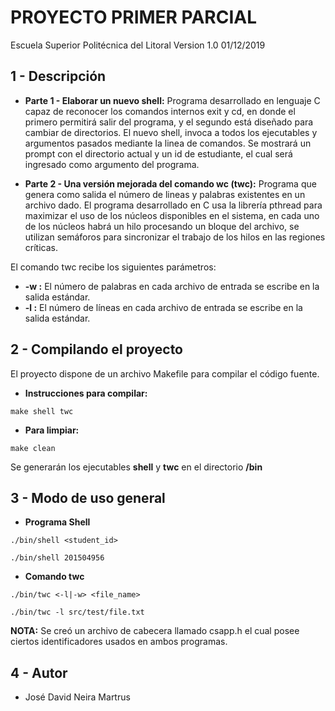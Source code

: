 
PROYECTO PRIMER PARCIAL
======================
Escuela Superior Politécnica del Litoral
Version 1.0 01/12/2019

1 - Descripción
---------------
* **Parte 1 - Elaborar un nuevo shell:** Programa desarrollado en lenguaje C capaz de reconocer los comandos internos exit y cd, en donde el primero permitirá salir del programa, y el segundo está diseñado para cambiar de directorios. El nuevo shell, invoca a todos los ejecutables y argumentos pasados mediante la linea de comandos. Se mostrará un prompt con el directorio actual y un id de estudiante, el cual será ingresado como argumento del programa.

* **Parte 2 - Una versión mejorada del comando wc (twc):** Programa que genera como salida el número de lineas y palabras existentes en un archivo dado. El programa desarrollado en C usa la librería pthread para maximizar el uso de los núcleos disponibles en el sistema, en cada uno de los núcleos habrá un hilo procesando un bloque del archivo, se utilizan semáforos para sincronizar el trabajo de los hilos en las regiones críticas.

El comando twc recibe los siguientes parámetros:

* **-w :** El número de palabras en cada archivo de entrada se escribe en la salida estándar.
* **-l :** El número de líneas en cada archivo de entrada se escribe en la salida estándar.


2 - Compilando el proyecto
----------------------------
El proyecto dispone de un archivo Makefile para compilar el código fuente.

* **Instrucciones para compilar:**
```
make shell twc
```
* **Para limpiar:**
```
make clean
```
Se generarán los ejecutables **shell** y **twc** en el directorio **/bin**

3 - Modo de uso general
------------------------

* **Programa Shell**
```
./bin/shell <student_id>

./bin/shell 201504956
```
* **Comando twc**

```
./bin/twc <-l|-w> <file_name>

./bin/twc -l src/test/file.txt

```

**NOTA:** Se creó un archivo de cabecera llamado csapp.h el cual posee ciertos identificadores usados en ambos programas.

4 - Autor
-----------

* José David Neira Martrus
